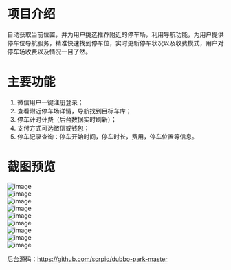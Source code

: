 # 项目介绍
自动获取当前位置，并为用户挑选推荐附近的停车场，利用导航功能，为用户提供停车位导航服务，精准快速找到停车位，实时更新停车状况以及收费模式，用户对停车场收费以及情况一目了然。<br>

# 主要功能
1. 微信用户一键注册登录；
2. 查看附近停车场详情，导航找到目标车库；
3. 停车计时计费（后台数据实时刷新）；
4. 支付方式可选微信或钱包；
5. 停车记录查询：停车开始时间，停车时长，费用，停车位置等信息。

# 截图预览
![image](https://github.com/scrpio/images/blob/master/park-wx1.png)<br>
![image](https://github.com/scrpio/images/blob/master/park-wx2.png)<br>
![image](https://github.com/scrpio/images/blob/master/park-wx3.png)<br>
![image](https://github.com/scrpio/images/blob/master/park-wx4.png)<br>
![image](https://github.com/scrpio/images/blob/master/park-wx5.png)<br>
![image](https://github.com/scrpio/images/blob/master/park-wx6.png)<br>
![image](https://github.com/scrpio/images/blob/master/park-wx7.png)<br>
![image](https://github.com/scrpio/images/blob/master/park-wx8.png)<br>
![image](https://github.com/scrpio/images/blob/master/park-wx9.png)<br>

后台源码：https://github.com/scrpio/dubbo-park-master